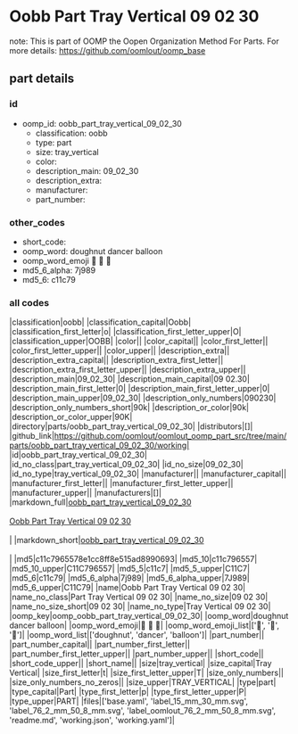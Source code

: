 # Oobb Part Tray Vertical 09 02 30  

note: This is part of OOMP the Oopen Organization Method For Parts. For more details: https://github.com/oomlout/oomp_base

##  part details





### id
* oomp_id: oobb_part_tray_vertical_09_02_30
  * classification: oobb
  * type: part
  * size: tray_vertical
  * color: 
  * description_main: 09_02_30
  * description_extra: 
  * manufacturer: 
  * part_number: 

### other_codes
* short_code: 
* oomp_word: doughnut dancer balloon
* oomp_word_emoji :doughnut: :dancer: :balloon:
* md5_6_alpha: 7j989
* md5_6: c11c79

### all codes 
|classification|oobb|
|classification_capital|Oobb|
|classification_first_letter|o|
|classification_first_letter_upper|O|
|classification_upper|OOBB|
|color||
|color_capital||
|color_first_letter||
|color_first_letter_upper||
|color_upper||
|description_extra||
|description_extra_capital||
|description_extra_first_letter||
|description_extra_first_letter_upper||
|description_extra_upper||
|description_main|09_02_30|
|description_main_capital|09 02.30|
|description_main_first_letter|0|
|description_main_first_letter_upper|0|
|description_main_upper|09_02_30|
|description_only_numbers|090230|
|description_only_numbers_short|90k|
|description_or_color|90k|
|description_or_color_upper|90K|
|directory|parts/oobb_part_tray_vertical_09_02_30|
|distributors|[]|
|github_link|https://github.com/oomlout/oomlout_oomp_part_src/tree/main/parts/oobb_part_tray_vertical_09_02_30/working|
|id|oobb_part_tray_vertical_09_02_30|
|id_no_class|part_tray_vertical_09_02_30|
|id_no_size|09_02_30|
|id_no_type|tray_vertical_09_02_30|
|manufacturer||
|manufacturer_capital||
|manufacturer_first_letter||
|manufacturer_first_letter_upper||
|manufacturer_upper||
|manufacturers|[]|
|markdown_full|[oobb_part_tray_vertical_09_02_30](https://github.com/oomlout/oomlout_oomp_part_src/tree/main/parts/oobb_part_tray_vertical_09_02_30/working)<br>[](https://github.com/oomlout/oomlout_oomp_part_src/tree/main/parts/oobb_part_tray_vertical_09_02_30/working)<br>[Oobb Part Tray Vertical 09 02 30](https://github.com/oomlout/oomlout_oomp_part_src/tree/main/parts/oobb_part_tray_vertical_09_02_30/working)<br><br>|
|markdown_short|[oobb_part_tray_vertical_09_02_30](https://github.com/oomlout/oomlout_oomp_part_src/tree/main/parts/oobb_part_tray_vertical_09_02_30/working)<br><br>|
|md5|c11c7965578e1cc8ff8e515ad8990693|
|md5_10|c11c796557|
|md5_10_upper|C11C796557|
|md5_5|c11c7|
|md5_5_upper|C11C7|
|md5_6|c11c79|
|md5_6_alpha|7j989|
|md5_6_alpha_upper|7J989|
|md5_6_upper|C11C79|
|name|Oobb Part Tray Vertical 09 02 30|
|name_no_class|Part Tray Vertical 09 02 30|
|name_no_size|09 02 30|
|name_no_size_short|09 02 30|
|name_no_type|Tray Vertical 09 02 30|
|oomp_key|oomp_oobb_part_tray_vertical_09_02_30|
|oomp_word|doughnut dancer balloon|
|oomp_word_emoji|:doughnut: :dancer: :balloon:|
|oomp_word_emoji_list|[':doughnut:', ':dancer:', ':balloon:']|
|oomp_word_list|['doughnut', 'dancer', 'balloon']|
|part_number||
|part_number_capital||
|part_number_first_letter||
|part_number_first_letter_upper||
|part_number_upper||
|short_code||
|short_code_upper||
|short_name||
|size|tray_vertical|
|size_capital|Tray Vertical|
|size_first_letter|t|
|size_first_letter_upper|T|
|size_only_numbers||
|size_only_numbers_no_zeros||
|size_upper|TRAY_VERTICAL|
|type|part|
|type_capital|Part|
|type_first_letter|p|
|type_first_letter_upper|P|
|type_upper|PART|
|files|['base.yaml', 'label_15_mm_30_mm.svg', 'label_76_2_mm_50_8_mm.svg', 'label_oomlout_76_2_mm_50_8_mm.svg', 'readme.md', 'working.json', 'working.yaml']|
